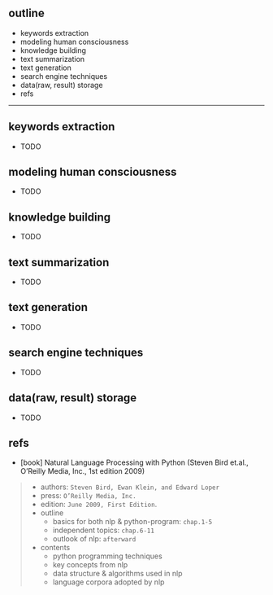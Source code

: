 ## outline
* keywords extraction
* modeling human consciousness
* knowledge building
* text summarization
* text generation
* search engine techniques
* data(raw, result) storage
* refs

---
## keywords extraction
* TODO

## modeling human consciousness
* TODO

## knowledge building
* TODO

## text summarization
* TODO

## text generation
* TODO

## search engine techniques
* TODO

## data(raw, result) storage
* TODO

## refs
* [book] Natural Language Processing with Python (Steven Bird et.al., O’Reilly Media, Inc., 1st edition 2009)
> * authors: `Steven Bird, Ewan Klein, and Edward Loper`
> * press: `O’Reilly Media, Inc.`
> * edition: `June 2009, First Edition`.
> * outline
>   - basics for both nlp & python-program: `chap.1-5`
>   - independent topics: `chap.6-11`
>   - outlook of nlp: `afterward`
> * contents
>   - python programming techniques
>   - key concepts from nlp
>   - data structure & algorithms used in nlp
>   - language corpora adopted by nlp

